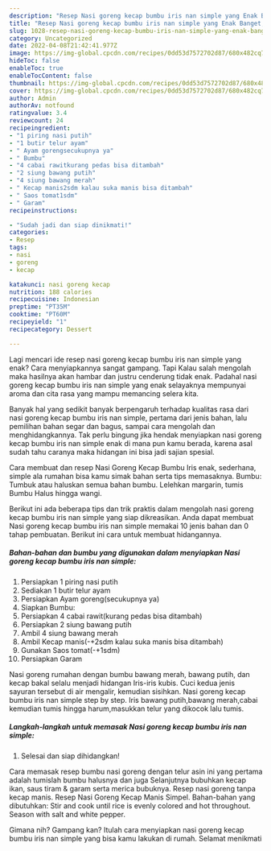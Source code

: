 ```yaml
---
description: "Resep Nasi goreng kecap bumbu iris nan simple yang Enak Banget, Buat Buka Puasa Bikin Ngiler"
title: "Resep Nasi goreng kecap bumbu iris nan simple yang Enak Banget, Buat Buka Puasa Bikin Ngiler"
slug: 1028-resep-nasi-goreng-kecap-bumbu-iris-nan-simple-yang-enak-banget-buat-buka-puasa-bikin-ngiler
category: Uncategorized
date: 2022-04-08T21:42:41.977Z
image: https://img-global.cpcdn.com/recipes/0dd53d7572702d87/680x482cq70/nasi-goreng-kecap-bumbu-iris-nan-simple-foto-resep-utama.jpg
hideToc: false
enableToc: true
enableTocContent: false
thumbnail: https://img-global.cpcdn.com/recipes/0dd53d7572702d87/680x482cq70/nasi-goreng-kecap-bumbu-iris-nan-simple-foto-resep-utama.jpg
cover: https://img-global.cpcdn.com/recipes/0dd53d7572702d87/680x482cq70/nasi-goreng-kecap-bumbu-iris-nan-simple-foto-resep-utama.jpg
author: Admin
authorAv: notfound
ratingvalue: 3.4
reviewcount: 24
recipeingredient:
- "1 piring nasi putih"
- "1 butir telur ayam"
- " Ayam gorengsecukupnya ya"
- " Bumbu"
- "4 cabai rawitkurang pedas bisa ditambah"
- "2 siung bawang putih"
- "4 siung bawang merah"
- " Kecap manis2sdm kalau suka manis bisa ditambah"
- " Saos tomat1sdm"
- " Garam"
recipeinstructions:

- "Sudah jadi dan siap dinikmati!"
categories:
- Resep
tags:
- nasi
- goreng
- kecap

katakunci: nasi goreng kecap 
nutrition: 188 calories
recipecuisine: Indonesian
preptime: "PT35M"
cooktime: "PT60M"
recipeyield: "1"
recipecategory: Dessert

---
```



Lagi mencari ide resep nasi goreng kecap bumbu iris nan simple yang enak? Cara menyiapkannya sangat gampang. Tapi Kalau salah mengolah maka hasilnya akan hambar dan justru cenderung tidak enak. Padahal nasi goreng kecap bumbu iris nan simple yang enak selayaknya mempunyai aroma dan cita rasa yang mampu memancing selera kita.


Banyak hal yang sedikit banyak berpengaruh terhadap kualitas rasa dari nasi goreng kecap bumbu iris nan simple, pertama dari jenis bahan, lalu pemilihan bahan segar dan bagus, sampai cara mengolah dan menghidangkannya. Tak perlu bingung jika hendak menyiapkan nasi goreng kecap bumbu iris nan simple enak di mana pun kamu berada, karena asal sudah tahu caranya maka hidangan ini bisa jadi sajian spesial.

Cara membuat dan resep Nasi Goreng Kecap Bumbu Iris enak, sederhana, simple ala rumahan bisa kamu simak bahan serta tips memasaknya. Bumbu: Tumbuk atau haluskan semua bahan bumbu. Lelehkan margarin, tumis Bumbu Halus hingga wangi.


Berikut ini ada beberapa tips dan trik praktis dalam mengolah nasi goreng kecap bumbu iris nan simple yang siap dikreasikan. Anda dapat membuat Nasi goreng kecap bumbu iris nan simple memakai 10 jenis bahan dan 0 tahap pembuatan. Berikut ini cara untuk membuat hidangannya.

<!--inarticleads1-->

##### Bahan-bahan dan bumbu yang digunakan dalam menyiapkan Nasi goreng kecap bumbu iris nan simple:

1. Persiapkan 1 piring nasi putih
1. Sediakan 1 butir telur ayam
1. Persiapkan  Ayam goreng(secukupnya ya)
1. Siapkan  Bumbu:
1. Persiapkan 4 cabai rawit(kurang pedas bisa ditambah)
1. Persiapkan 2 siung bawang putih
1. Ambil 4 siung bawang merah
1. Ambil  Kecap manis(-+2sdm kalau suka manis bisa ditambah)
1. Gunakan  Saos tomat(-+1sdm)
1. Persiapkan  Garam


Nasi goreng rumahan dengan bumbu bawang merah, bawang putih, dan kecap bakal selalu menjadi hidangan Iris-iris kubis. Cuci kedua jenis sayuran tersebut di air mengalir, kemudian sisihkan. Nasi goreng kecap bumbu iris nan simple step by step. Iris bawang putih,bawang merah,cabai kemudian tumis hingga harum,masukkan telur yang dikocok lalu tumis. 

<!--inarticleads2-->

##### Langkah-langkah untuk memasak Nasi goreng kecap bumbu iris nan simple:


1. Selesai dan siap dihidangkan!

Cara memasak resep bumbu nasi goreng dengan telur asin ini yang pertama adalah tumislah bumbu halusnya dan juga Selanjutnya bubuhkan kecap ikan, saus tiram &amp; garam serta merica bubuknya. Resep nasi goreng tanpa kecap manis. Resep Nasi Goreng Kecap Manis Simpel. Bahan-bahan yang dibutuhkan: Stir and cook until rice is evenly colored and hot throughout. Season with salt and white pepper. 

Gimana nih? Gampang kan? Itulah cara menyiapkan nasi goreng kecap bumbu iris nan simple yang bisa kamu lakukan di rumah. Selamat menikmati
